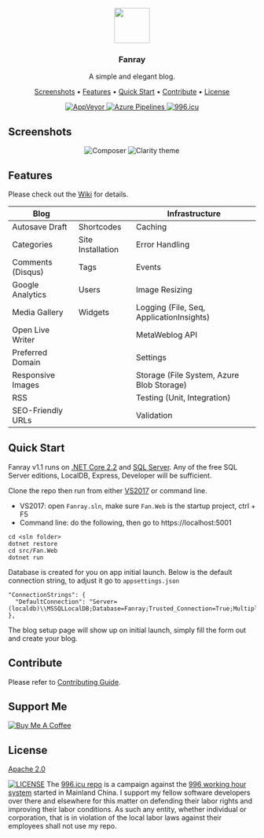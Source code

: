 <p align="center">
  <a href="https://www.fanray.com/">
    <img src="https://user-images.githubusercontent.com/633119/45599313-0d112980-b99e-11e8-9997-d2fcff65347f.png" alt="" width=72 height=72>
  </a>
  <h3 align="center">Fanray</h3>
  <p align="center">
    A simple and elegant blog.
  </p>
  <p align="center">
	<a href="#screenshots">Screenshots</a> •
	<a href="#features">Features</a> •
	<a href="#quick-start">Quick Start</a> •
	<a href="#contribute">Contribute</a> •
	<a href="#license">License</a>
  </p>
  <p align="center">
	<a href="https://ci.appveyor.com/project/FanrayMedia/fanray">
	  <img src="https://ci.appveyor.com/api/projects/status/github/fanraymedia/fanray?svg=true" alt="AppVeyor">
	</a>
	<a href="https://fanray.visualstudio.com/Fanray/_build/latest?definitionId=2">
	  <img src="https://fanray.visualstudio.com/Fanray/_apis/build/status/Fanray-CI" alt="Azure Pipelines">
	</a>
    <a href="https://996.icu/#/en_US"><img src="https://img.shields.io/badge/link-996.icu-red.svg" alt="996.icu" /></a>
  </p>
</p>

## Screenshots

<p align="center">
  <img src="https://user-images.githubusercontent.com/633119/54874702-c87fa400-4dad-11e9-86e5-54de38b3319e.png" title="Composer" />
  <img src="https://user-images.githubusercontent.com/633119/54874701-c87fa400-4dad-11e9-8147-1f54ccd0dab4.png" title="Clarity theme" />
</p>

## Features

Please check out the [Wiki](https://github.com/FanrayMedia/Fanray/wiki) for details.

| Blog | | Infrastructure |
| --- | --- |  --- | 
| Autosave Draft    | Shortcodes		| Caching                                   
| Categories		| Site Installation	| Error Handling						    
| Comments (Disqus) | Tags				| Events									
| Google Analytics  | Users				| Image Resizing                            
| Media Gallery     | Widgets			| Logging (File, Seq, ApplicationInsights)  
| Open Live Writer  |					| MetaWeblog API                            
| Preferred Domain  |					| Settings                                  
| Responsive Images |					| Storage (File System, Azure Blob Storage) 
| RSS				|					| Testing (Unit, Integration)               
| SEO-Friendly URLs |					| Validation								

 
## Quick Start

Fanray v1.1 runs on [.NET Core 2.2](https://www.microsoft.com/net/download) and [SQL Server](https://www.microsoft.com/en-us/sql-server/sql-server-downloads). Any of the free SQL Server editions, LocalDB, Express, Developer will be sufficient.

Clone the repo then run from either [VS2017](https://www.visualstudio.com/vs/community/) or command line.

- VS2017: open `Fanray.sln`, make sure `Fan.Web` is the startup project, ctrl + F5
- Command line: do the following, then go to https://localhost:5001
 ```
cd <sln folder>
dotnet restore
cd src/Fan.Web
dotnet run
```

Database is created for you on app initial launch. Below is the default connection string, to adjust it go to `appsettings.json`

```
"ConnectionStrings": {
  "DefaultConnection": "Server=(localdb)\\MSSQLLocalDB;Database=Fanray;Trusted_Connection=True;MultipleActiveResultSets=true"
},
```

The blog setup page will show up on initial launch, simply fill the form out and create your blog.

## Contribute

Please refer to [Contributing Guide](CONTRIBUTING.md).

## Support Me

<a href="https://www.buymeacoffee.com/Fanray" target="_blank"><img src="https://www.buymeacoffee.com/assets/img/custom_images/orange_img.png" alt="Buy Me A Coffee" style="height: auto !important;width: auto !important;" ></a>

## License

[Apache 2.0](LICENSE)

[![LICENSE](https://img.shields.io/badge/license-Anti%20996-blue.svg)](https://github.com/996icu/996.ICU/blob/master/LICENSE) The [996.icu repo](https://github.com/996icu/996.ICU) is a campaign against the [996 working hour system](https://en.wikipedia.org/wiki/996_working_hour_system) started in Mainland China. I support my fellow software developers over there and elsewhere for this matter on defending their labor rights and improving their labor conditions. As such any entity, whether individual or corporation, that is in violation of the local labor laws against their employees shall not use my repo.
